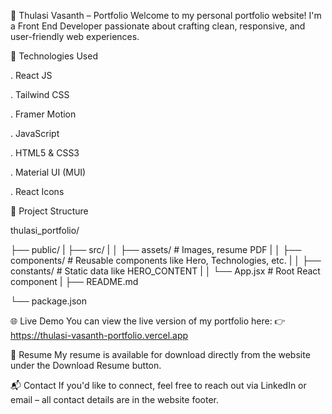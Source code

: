 💼 Thulasi Vasanth – Portfolio
Welcome to my personal portfolio website! I'm a Front End Developer passionate about crafting clean, responsive, and user-friendly web experiences.

🚀 Technologies Used

. React JS

. Tailwind CSS

. Framer Motion

. JavaScript

. HTML5 & CSS3

. Material UI (MUI)

. React Icons

📁 Project Structure

thulasi_portfolio/


├── public/
|
├── src/
|
│   ├── assets/           # Images, resume PDF
|
│   ├── components/       # Reusable components like Hero, Technologies, etc.
|
│   ├── constants/        # Static data like HERO_CONTENT
|
│   └── App.jsx           # Root React component
|
├── README.md

└── package.json

🌐 Live Demo
You can view the live version of my portfolio here:
👉 https://thulasi-vasanth-portfolio.vercel.app

📄 Resume
My resume is available for download directly from the website under the Download Resume button.

📬 Contact
If you'd like to connect, feel free to reach out via LinkedIn or email – all contact details are in the website footer.

